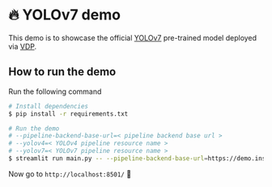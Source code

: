 # 🔥 YOLOv7 demo

This demo is to showcase the official [YOLOv7](https://github.com/WongKinYiu/yolov7) pre-trained model deployed via [VDP](https://github.com/instill-ai/vdp).

## How to run the demo
Run the following command
```bash
# Install dependencies
$ pip install -r requirements.txt

# Run the demo
# --pipeline-backend-base-url=< pipeline backend base url >
# --yolov4=< YOLOv4 pipeline resource name >
# --yolov7=< YOLOv7 pipeline resource name >
$ streamlit run main.py -- --pipeline-backend-base-url=https://demo.instill.tech/v1alpha --yolov4=pipelines/yolov4 --yolov7=pipelines/yolov7
```
Now go to `http://localhost:8501/` 🎉